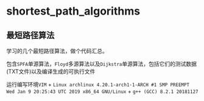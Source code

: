 # shortest_path_algorithms
## 最短路径算法
学习的几个最短路径算法，做个代码汇总。


包含`SPFA`单源算法，`Floyd`多源算法以及`Dijkstra`单源算法，包括它们的测试数据(TXT文件)以及编译生成的可执行文件


运行编写环境`VIM` + `Linux archlinux 4.20.1-arch1-1-ARCH #1 SMP PREEMPT Wed Jan 9 20:25:43 UTC 2019 x86_64 GNU/Linux` + `g++ (GCC) 8.2.1 20181127`
